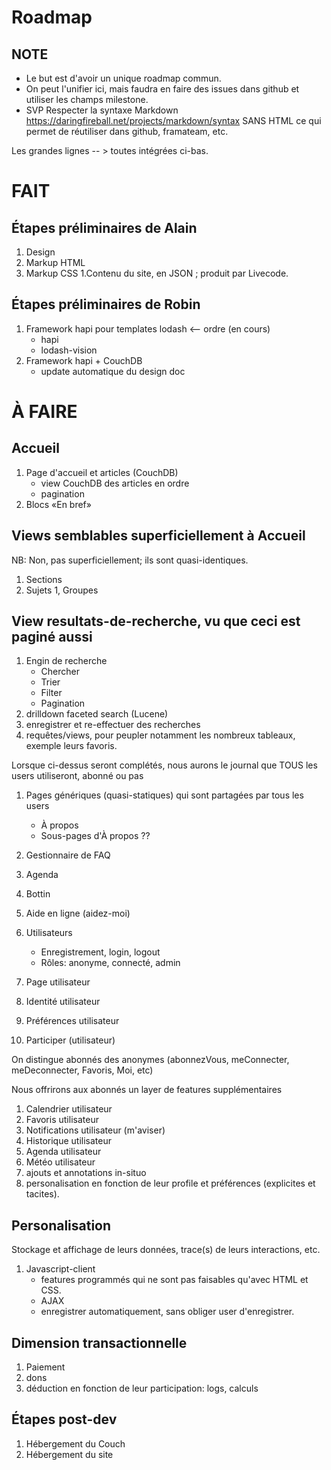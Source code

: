 # Roadmap

## NOTE
* Le but est d'avoir un unique roadmap commun. 
* On peut l'unifier ici, mais faudra en faire des issues dans github et utiliser les champs milestone.
* SVP Respecter la syntaxe Markdown https://daringfireball.net/projects/markdown/syntax SANS HTML ce qui permet de réutiliser dans github, framateam, etc.


Les grandes lignes -- > toutes intégrées ci-bas.

# FAIT

## Étapes préliminaires de Alain

1. Design
1. Markup HTML
1. Markup CSS
1.Contenu du site, en JSON ; produit par Livecode.

## Étapes préliminaires de Robin

1. Framework hapi pour templates lodash  <-- ordre (en cours)
   * hapi
   * lodash-vision
1. Framework hapi + CouchDB
   * update automatique du design doc

# À FAIRE

## Accueil

1. Page d'accueil et articles (CouchDB)
   * view CouchDB des articles en ordre
   * pagination
1. Blocs «En bref»

## Views semblables superficiellement à Accueil

NB: Non, pas superficiellement; ils sont quasi-identiques.

1. Sections
1. Sujets
1, Groupes

##  View resultats-de-recherche, vu que ceci est paginé aussi

1. Engin de recherche
   * Chercher
   * Trier
   * Filter
   * Pagination
1. drilldown faceted search (Lucene)
1. enregistrer et re-effectuer des recherches
1. requêtes/views, pour peupler notamment les nombreux tableaux, exemple leurs favoris.

Lorsque ci-dessus seront complétés, nous aurons le journal que TOUS les users utiliseront, abonné ou pas

1. Pages génériques (quasi-statiques) qui sont partagées par tous les users
   * À propos
   * Sous-pages d'À propos ??
1. Gestionnaire de FAQ
1. Agenda
1. Bottin
1. Aide en ligne (aidez-moi)

1. Utilisateurs
   * Enregistrement, login, logout
   * Rôles: anonyme, connecté, admin
1. Page utilisateur
1. Identité utilisateur
1. Préférences utilisateur
1. Participer (utilisateur)

On distingue abonnés des anonymes (abonnezVous, meConnecter, meDeconnecter, Favoris, Moi, etc)

Nous offrirons aux abonnés un layer de features supplémentaires 

1. Calendrier utilisateur
1. Favoris utilisateur
1. Notifications utilisateur (m'aviser)
1. Historique utilisateur
1. Agenda utilisateur
1. Météo utilisateur
1. ajouts et annotations in-situo
1. personalisation en fonction de leur profile et préférences (explicites et tacites).

## Personalisation

Stockage et affichage de leurs données, trace(s) de leurs interactions, etc.

1. Javascript-client
   * features programmés qui ne sont pas faisables qu'avec HTML et CSS.
   * AJAX
   * enregistrer automatiquement, sans obliger user d'enregistrer.

## Dimension transactionnelle

1. Paiement
1. dons
1. déduction en fonction de leur participation: logs, calculs

## Étapes post-dev
1. Hébergement du Couch
1. Hébergement du site
